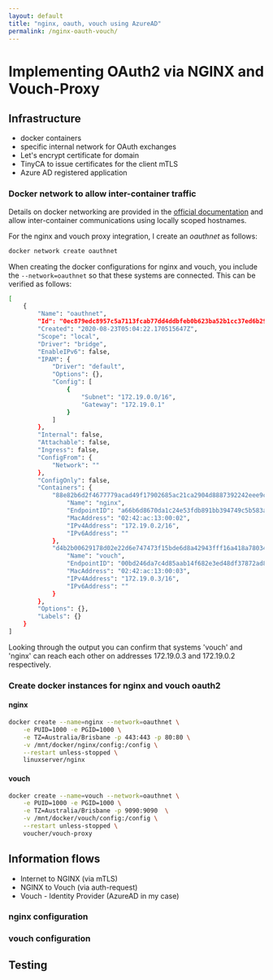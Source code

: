 ```yaml
---
layout: default
title: "nginx, oauth, vouch using AzureAD"
permalink: /nginx-oauth-vouch/
---
```



# Implementing OAuth2 via NGINX and Vouch-Proxy

## Infrastructure
- docker containers
- specific internal network for OAuth exchanges
- Let's encrypt certificate for domain
- TinyCA to issue certificates for the client mTLS
- Azure AD registered application

### Docker network to allow inter-container traffic

Details on docker networking are provided in the [official documentation](https://docs.docker.com/network/) 
and allow inter-container communications using locally scoped hostnames.

For the nginx and vouch proxy integration, I create an *oauthnet* as follows:

```bash
docker network create oauthnet
```

When creating the docker configurations for nginx and vouch, you include the
```--network=oauthnet``` so that these systems are connected. This can be
verified as follows:

```bash
[
    {
        "Name": "oauthnet",
        "Id": "0ec879edc8957c5a7113fcab77dd4ddbfeb0b623ba52b1cc37ed6b297b020663",
        "Created": "2020-08-23T05:04:22.170515647Z",
        "Scope": "local",
        "Driver": "bridge",
        "EnableIPv6": false,
        "IPAM": {
            "Driver": "default",
            "Options": {},
            "Config": [
                {
                    "Subnet": "172.19.0.0/16",
                    "Gateway": "172.19.0.1"
                }
            ]
        },
        "Internal": false,
        "Attachable": false,
        "Ingress": false,
        "ConfigFrom": {
            "Network": ""
        },
        "ConfigOnly": false,
        "Containers": {
            "88e82b6d2f4677779acad49f17902685ac21ca2904d8887392242eee9c8958cc": {
                "Name": "nginx",
                "EndpointID": "a66b6d8670da1c24e53fdb891bb394749c5b583a487d19c79aff42a0407d3043",
                "MacAddress": "02:42:ac:13:00:02",
                "IPv4Address": "172.19.0.2/16",
                "IPv6Address": ""
            },
            "d4b2b00629178d02e22d6e747473f15bde6d8a42943fff16a418a780348219e8": {
                "Name": "vouch",
                "EndpointID": "00bd246da7c4d85aab14f682e3ed48df37872ad8b3373e6163fd877b27a1dae9",
                "MacAddress": "02:42:ac:13:00:03",
                "IPv4Address": "172.19.0.3/16",
                "IPv6Address": ""
            }
        },
        "Options": {},
        "Labels": {}
    }
]
```

Looking through the output you can confirm that systems 'vouch' and 'nginx' can
reach each other on addresses 172.19.0.3 and 172.19.0.2 respectively.

### Create docker instances for nginx and vouch oauth2

#### nginx
```bash
docker create --name=nginx --network=oauthnet \
    -e PUID=1000 -e PGID=1000 \
    -e TZ=Australia/Brisbane -p 443:443 -p 80:80 \
    -v /mnt/docker/nginx/config:/config \
    --restart unless-stopped \
    linuxserver/nginx
```

#### vouch
```bash
docker create --name=vouch --network=oauthnet \
    -e PUID=1000 -e PGID=1000 \
    -e TZ=Australia/Brisbane -p 9090:9090  \
    -v /mnt/docker/vouch/config:/config \
    --restart unless-stopped \
    voucher/vouch-proxy
```

## Information flows
- Internet to NGINX (via mTLS)
- NGINX to Vouch (via auth-request)
- Vouch - Identity Provider (AzureAD in my case)

### nginx configuration

### vouch configuration

## Testing
